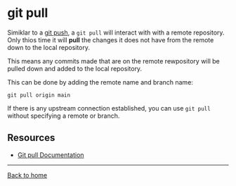 # git pull

Simiklar to a [git push](./PUSH.md), a `git pull` will interact with with a remote repository. Only thios time it will **pull** the changes it does not have from the remote  down to the local repository.

This means any commits made that are on the remote rewpository will be pulled down and added to the local repository.

This can be done by adding the remote name and branch name:
```
git pull origin main
```

If there is any upstream connection established, you can use  `git pull` without specifying a remote  or branch.

## Resources

- [Git pull Documentation](https://git-scm.com/docs/git-pull)

---
[Back to home](./README.md)
